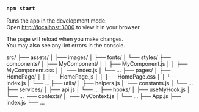 

### `npm start`

Runs the app in the development mode.\
Open [http://localhost:3000](http://localhost:3000) to view it in your browser.

The page will reload when you make changes.\
You may also see any lint errors in the console.

src/
├── assets/
│   ├── images/
│   ├── fonts/
│   └── styles/
├── components/
│   ├── MyComponent/
│   │   ├── MyComponent.js
│   │   ├── MyComponent.css
│   │   └── index.js
│   └── ...
├── pages/
│   ├── HomePage/
│   │   ├── HomePage.js
│   │   ├── HomePage.css
│   │   └── index.js
│   └── ...
├── utils/
│   ├── helpers.js
│   ├── constants.js
│   └── ...
├── services/
│   ├── api.js
│   └── ...
├── hooks/
│   ├── useMyHook.js
│   └── ...
├── contexts/
│   ├── MyContext.js
│   └── ...
├── App.js
├── index.js
└── ...

